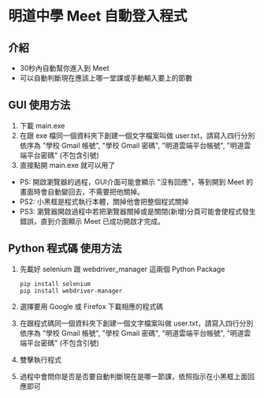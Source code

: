 # 明道中學 Meet 自動登入程式

## 介紹

* 30秒內自動幫你進入到 Meet
* 可以自動判斷現在應該上哪一堂課或手動輸入要上的節數

## GUI 使用方法

1. 下載 main.exe
2. 在跟 exe 檔同一個資料夾下創建一個文字檔案叫做 user.txt，請寫入四行分別依序為 "學校 Gmail 帳號", "學校 Gmail 密碼", "明道雲端平台帳號", "明道雲端平台密碼" (不包含引號)
3. 直接點開 main.exe 就可以用了

* PS: 開啟瀏覽器的過程，GUI介面可能會顯示 "沒有回應"，等到開到 Meet 的畫面時會自動變回去，不需要把他關掉。
* PS2: 小黑框是程式執行本體，關掉他會把整個程式關掉
* PS3: 瀏覽器開啟過程中若把瀏覽器關掉或是關閉(新增)分頁可能會使程式發生錯誤，直到介面顯示 Meet 已成功開啟才完成。

## Python 程式碼 使用方法 

1. 先載好 selenium 跟 webdriver_manager 這兩個 Python Package

   ```
   pip install selenium
   pip install webdriver-manager
   ```

2. 選擇要用 Google 或 Firefox 下載相應的程式碼
3. 在跟程式碼同一個資料夾下創建一個文字檔案叫做 user.txt，請寫入四行分別依序為 "學校 Gmail 帳號", "學校 Gmail 密碼", "明道雲端平台帳號", "明道雲端平台密碼" (不包含引號)
4. 雙擊執行程式
5. 過程中會問你是否是否要自動判斷現在是哪一節課，依照指示在小黑框上面回應即可
